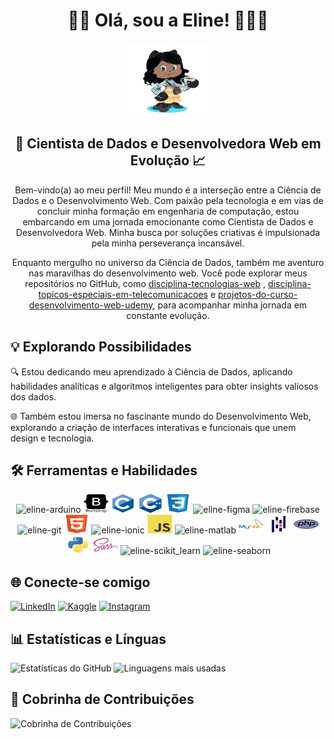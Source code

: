 <div align="center">
  <h1>👋🏾 Olá, sou a Eline! 👩🏾‍💻</h1>
  
  <img align="center" alt="eline-octacat" height="120em" width="150em" src="img/octacat.gif">
  
  <h2>🚀 Cientista de Dados e Desenvolvedora Web em Evolução 📈</h2>
  <p>Bem-vindo(a) ao meu perfil! Meu mundo é a interseção entre a Ciência de Dados e o Desenvolvimento Web. Com paixão pela tecnologia e em vias de concluir minha formação em engenharia de computação, estou embarcando em uma jornada emocionante como Cientista de Dados e Desenvolvedora Web. Minha busca por soluções criativas é impulsionada pela minha perseverança incansável.</p>

  <p>Enquanto mergulho no universo da Ciência de Dados, também me aventuro nas maravilhas do desenvolvimento web. Você pode explorar meus repositórios no GitHub, como <a href="https://github.com/elinefarias/disciplina-tecnologias-web">disciplina-tecnologias-web</a> , <a href="https://github.com/elinefarias/disciplina-topicos-especiais-em-telecomunicacoes">disciplina-topicos-especiais-em-telecomunicacoes</a> e <a href="https://github.com/elinefarias/projetos-do-curso-desenvolvimento-web-udemy">projetos-do-curso-desenvolvimento-web-udemy</a>, para acompanhar minha jornada em constante evolução.</p>
</div>

## 💡 Explorando Possibilidades

🔍 Estou dedicando meu aprendizado à Ciência de Dados, aplicando habilidades analíticas e algoritmos inteligentes para obter insights valiosos dos dados.

🌐 Também estou imersa no fascinante mundo do Desenvolvimento Web, explorando a criação de interfaces interativas e funcionais que unem design e tecnologia.

## 🛠️ Ferramentas e Habilidades
<p align="center">
  <img alt="eline-arduino" height="30" width="40" src="https://cdn.worldvectorlogo.com/logos/arduino-1.svg">
  <img alt="eline-bootstrap" height="30" width="40" src="https://raw.githubusercontent.com/devicons/devicon/master/icons/bootstrap/bootstrap-plain-wordmark.svg">
  <img alt="eline-c" height="30" width="40" src="https://raw.githubusercontent.com/devicons/devicon/master/icons/c/c-original.svg">
  <img alt="eline-cplusplus" height="30" width="40" src="https://raw.githubusercontent.com/devicons/devicon/master/icons/cplusplus/cplusplus-original.svg">
  <img alt="eline-css3" height="30" width="40" src="https://raw.githubusercontent.com/devicons/devicon/master/icons/css3/css3-original.svg">
  <img alt="eline-figma" height="30" width="40" src="https://www.vectorlogo.zone/logos/figma/figma-icon.svg">
  <img alt="eline-firebase" height="30" width="40" src="https://www.vectorlogo.zone/logos/firebase/firebase-icon.svg">
  <img alt="eline-git" height="30" width="40" src="https://www.vectorlogo.zone/logos/git-scm/git-scm-icon.svg">
  <img alt="eline-html5" height="30" width="40" src="https://raw.githubusercontent.com/devicons/devicon/master/icons/html5/html5-original.svg">
  <img alt="eline-ionic" height="30" width="40" src="https://upload.wikimedia.org/wikipedia/commons/d/d1/Ionic_Logo.svg">
  <img alt="eline-javascript" height="30" width="40" src="https://raw.githubusercontent.com/devicons/devicon/master/icons/javascript/javascript-original.svg">
  <img alt="eline-matlab" height="30" width="40" src="https://upload.wikimedia.org/wikipedia/commons/2/21/Matlab_Logo.png">
  <img alt="eline-mysql" height="30" width="40" src="https://raw.githubusercontent.com/devicons/devicon/master/icons/mysql/mysql-original-wordmark.svg">
  <img alt="eline-pandas" height="30" width="40" src="https://raw.githubusercontent.com/devicons/devicon/2ae2a900d2f041da66e950e4d48052658d850630/icons/pandas/pandas-original.svg">
  <img alt="eline-php" height="30" width="40" src="https://raw.githubusercontent.com/devicons/devicon/master/icons/php/php-original.svg">
  <img alt="eline-python" height="30" width="40" src="https://raw.githubusercontent.com/devicons/devicon/master/icons/python/python-original.svg">
  <img alt="eline-sass" height="30" width="40" src="https://raw.githubusercontent.com/devicons/devicon/master/icons/sass/sass-original.svg">
  <img alt="eline-scikit_learn" height="30" width="40" src="https://upload.wikimedia.org/wikipedia/commons/0/05/Scikit_learn_logo_small.svg">
  <img alt="eline-seaborn" height="30" width="40" src="https://seaborn.pydata.org/_images/logo-mark-lightbg.svg">
</p>

## 🌐 Conecte-se comigo

[![LinkedIn](https://img.shields.io/badge/-LinkedIn-blue?style=flat-square&logo=linkedin)](https://linkedin.com/in/elinefarias)
[![Kaggle](https://img.shields.io/badge/-Kaggle-20BEFF?style=flat-square&logo=kaggle)](https://kaggle.com/elinefarias)
[![Instagram](https://img.shields.io/badge/-Instagram-E4405F?style=flat-square&logo=instagram)](https://instagram.com/farias_eline)

## 📊 Estatísticas e Línguas

![Estatísticas do GitHub](https://github-readme-stats.vercel.app/api?username=elinefarias&show_icons=true&theme=vue&include_all_commits=true&count_private=true)
![Linguagens mais usadas](https://github-readme-stats.vercel.app/api/top-langs/?username=elinefarias&layout=compact&langs_count=7&theme=vue)

## 🐍 Cobrinha de Contribuições

![Cobrinha de Contribuições](https://github.com/ElineFarias/ElineFarias/blob/output/github-contribution-grid-snake.svg)

<!-- Adicione emojis e personalizações conforme desejar! 🌟🚀🔥 -->


